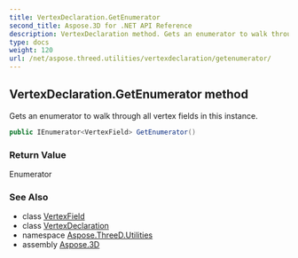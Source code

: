 ```yaml
---
title: VertexDeclaration.GetEnumerator
second_title: Aspose.3D for .NET API Reference
description: VertexDeclaration method. Gets an enumerator to walk through all vertex fields in this instance
type: docs
weight: 120
url: /net/aspose.threed.utilities/vertexdeclaration/getenumerator/
---
```

## VertexDeclaration.GetEnumerator method

Gets an enumerator to walk through all vertex fields in this instance.

```csharp
public IEnumerator<VertexField> GetEnumerator()
```

### Return Value

Enumerator

### See Also

* class [VertexField](../../vertexfield/)
* class [VertexDeclaration](../)
* namespace [Aspose.ThreeD.Utilities](../../vertexdeclaration/)
* assembly [Aspose.3D](../../../)


